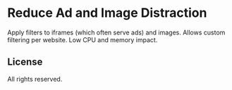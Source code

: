 # Reduce Ad and Image Distraction

Apply filters to iframes (which often serve ads) and images. Allows custom filtering per website. Low CPU and memory impact.

## License

All rights reserved.
